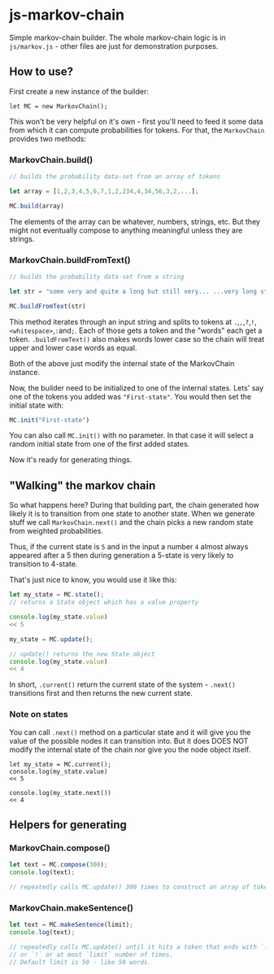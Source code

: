 # js-markov-chain

Simple markov-chain builder. The whole markov-chain logic is in `js/markov.js` - other files are just for demonstration purposes.

## How to use?

First create a new instance of the builder:

```js-markov-chain
let MC = new MarkovChain();
```

This won't be very helpful on it's own - first you'll need to feed it some data from which it can compute probabilities for tokens. For that, the `MarkovChain` provides two methods:

### MarkovChain.build()

```js
// builds the probability data-set from an array of tokens

let array = [1,2,3,4,5,6,7,1,2,234,4,34,56,3,2,...];

MC.build(array)
```

The elements of the array can be whatever, numbers, strings, etc. But they might not eventually compose to anything meaningful unless they are strings.

### MarkovChain.buildFromText()

```js
// builds the probability data-set from a string

let str = "some very and quite a long but still very... ...very long string";

MC.buildFromText(str)
```

This method iterates through an input string and splits to tokens at `.`,`,`,`?`,`!`,`<whitespace>`,`:`and`;`. Each of those gets a token and the "words" each get a token. `.buildFromText()` also makes words lower case so the chain will treat upper and lower case words as equal.

Both of the above just modify the internal state of the MarkovChain instance.

Now, the builder need to be initialized to one of the internal states. Lets' say one of the tokens you added was `"First-state"`. You would then set the initial state with:

```js
MC.init("First-state")
```

You can also call `MC.init()` with no parameter. In that case it will select a random initial state from one of the first added states.

Now it's ready for generating things.

## "Walking" the markov chain

So what happens here? During that building part, the chain generated how likely it is to transition from one state to another state. When we generate stuff we call `MarkovChain.next()` and the chain picks a new random state from weighted probabilities.

Thus, if the current state is `5` and in the input a number `4` almost always appeared after a 5 then during generation a 5-state is very likely to transition to 4-state.

That's just nice to know, you would use it like this:

```js
let my_state = MC.state();
// returns a State object which has a value property

console.log(my_state.value)
<< 5

my_state = MC.update();

// update() returns the new State object
console.log(my_state.value)
<< 4
``` 

In short, `.current()` return the current state of the system - `.next()` transitions first and then returns the new current state.


### Note on states

You can call `.next()` method on a particular state and it will give you the value of the possible nodes it can transition into. But it does DOES NOT modify the internal state of the chain nor give you the node object itself.

```
let my_state = MC.current();
console.log(my_state.value)
<< 5

console.log(my_state.next())
<< 4

```

## Helpers for generating

### MarkovChain.compose()

```js
let text = MC.compose(300);
console.log(text);

// repeatedly calls MC.update() 300 times to construct an array of tokens
```

### MarkovChain.makeSentence()

```js
let text = MC.makeSentence(limit);
console.log(text);

// repeatedly calls MC.update() until it hits a token that ends with `.` or `?`
// or `!` or at most `limit` number of times.
// Default limit is 50 - like 50 words.
```

